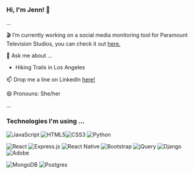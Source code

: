 ### Hi, I'm Jenn! 👋

...

🎬  I’m currently working on a social media monitoring tool for Paramount Television Studios, you can check it out [here.](https://ptvstwitterfeed.herokuapp.com/) 


💬  Ask me about ...
- Hiking Trails in Los Angeles 


📫  Drop me a line on LinkedIn [here!](https://www.linkedin.com/in/jenniferherrarte/)


😄  Pronouns: She/her

...

### Technologies I'm using ...
<img alt="JavaScript" src="https://img.shields.io/badge/javascript-%23323330.svg?style=for-the-badge&logo=javascript&logoColor=%23F7DF1E"/> <img alt="HTML5" src="https://img.shields.io/badge/html5-%23E34F26.svg?style=for-the-badge&logo=html5&logoColor=white"/><img alt="CSS3" src="https://img.shields.io/badge/css3-%231572B6.svg?style=for-the-badge&logo=css3&logoColor=white"/> <img alt="Python" src="https://img.shields.io/badge/python-%2314354C.svg?style=for-the-badge&logo=python&logoColor=white"/>

<img alt="React" src="https://img.shields.io/badge/react-%2320232a.svg?style=for-the-badge&logo=react&logoColor=%2361DAFB"/> <img alt="Express.js" src="https://img.shields.io/badge/express.js-%23404d59.svg?style=for-the-badge&logo=express&logoColor=%2361DAFB"/> <img alt="React Native" src="https://img.shields.io/badge/react_native-%2320232a.svg?style=for-the-badge&logo=react&logoColor=%2361DAFB"/> <img alt="Bootstrap" src="https://img.shields.io/badge/bootstrap-%23563D7C.svg?style=for-the-badge&logo=bootstrap&logoColor=white"/>	<img alt="jQuery" src="https://img.shields.io/badge/jquery-%230769AD.svg?style=for-the-badge&logo=jquery&logoColor=white"/> <img alt="Django" src="https://img.shields.io/badge/django-%23092E20.svg?style=for-the-badge&logo=django&logoColor=white"/> <img alt="Adobe" src="https://img.shields.io/badge/adobe-%23FF0000.svg?style=for-the-badge&logo=adobe&logoColor=white"/>

<img alt="MongoDB" src ="https://img.shields.io/badge/MongoDB-%234ea94b.svg?style=for-the-badge&logo=mongodb&logoColor=white"/> <img alt="Postgres" src ="https://img.shields.io/badge/postgres-%23316192.svg?style=for-the-badge&logo=postgresql&logoColor=white"/>
